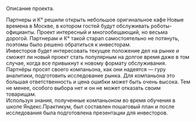 
Описание проекта.

Партнеры и К° решили открыть небольшое оригинальное кафе Новые времена в Москве, в котором гостей будут обслуживать роботы-официанты. Проект интересный и многообещающий, но весьма дорогой. Партнерам и К° такой старап самостоятельно не потянуть, поэтомы было решено обратиться к инвесторам.  
Инвесторов будет интересовать текущее положение дел на рынке и сможет ли новый проект стать популярным на долгое время даже в том случае, когда все привыкнут к новому формату обслуживания. Партнёры просят своего компаньона, как они надеятся — гуру аналитики, подготовить исследование рынка. Для компаньона это большая ответственность и цена ошибки может быть очень высока. Тем не менее, особого выбора нет и он не может отказать своим товарищам.  
Используя знания, полученные компаньоном во время обучения в школе Яндекс.Практикум, был составлен пошаговый план и после исследования была подготовлена презентации для инвесторов.
